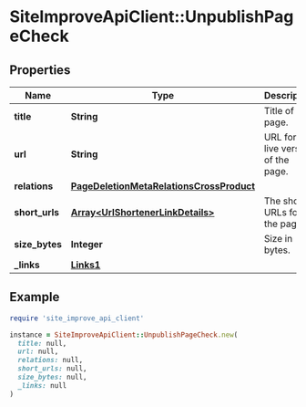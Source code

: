 # SiteImproveApiClient::UnpublishPageCheck

## Properties

| Name | Type | Description | Notes |
| ---- | ---- | ----------- | ----- |
| **title** | **String** | Title of the page. | [optional] |
| **url** | **String** | URL for the live version of the page. | [optional] |
| **relations** | [**PageDeletionMetaRelationsCrossProduct**](PageDeletionMetaRelationsCrossProduct.md) |  | [optional] |
| **short_urls** | [**Array&lt;UrlShortenerLinkDetails&gt;**](UrlShortenerLinkDetails.md) | The short URLs for the page. | [optional] |
| **size_bytes** | **Integer** | Size in bytes. | [optional] |
| **_links** | [**Links1**](Links1.md) |  | [optional] |

## Example

```ruby
require 'site_improve_api_client'

instance = SiteImproveApiClient::UnpublishPageCheck.new(
  title: null,
  url: null,
  relations: null,
  short_urls: null,
  size_bytes: null,
  _links: null
)
```

